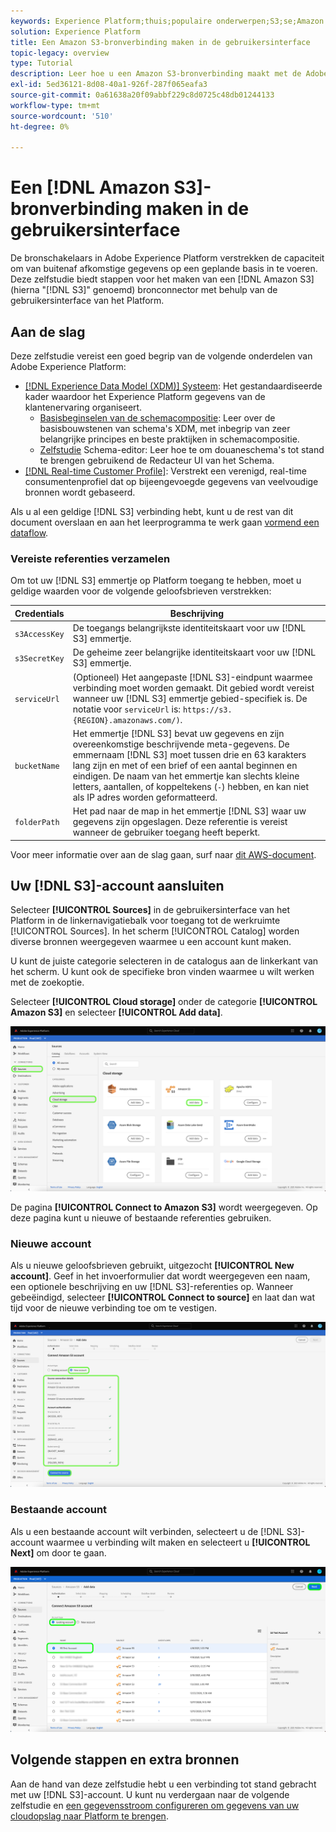 ```yaml
---
keywords: Experience Platform;thuis;populaire onderwerpen;S3;se;Amazon S3;amazon s3
solution: Experience Platform
title: Een Amazon S3-bronverbinding maken in de gebruikersinterface
topic-legacy: overview
type: Tutorial
description: Leer hoe u een Amazon S3-bronverbinding maakt met de Adobe Experience Platform-gebruikersinterface.
exl-id: 5ed36121-8d08-40a1-926f-287f065eafa3
source-git-commit: 0a61638a20f09abbf229c8d0725c48db01244133
workflow-type: tm+mt
source-wordcount: '510'
ht-degree: 0%

---
```


# Een [!DNL Amazon S3]-bronverbinding maken in de gebruikersinterface

De bronschakelaars in Adobe Experience Platform verstrekken de capaciteit om van buitenaf afkomstige gegevens op een geplande basis in te voeren. Deze zelfstudie biedt stappen voor het maken van een [!DNL Amazon S3] (hierna &quot;[!DNL S3]&quot; genoemd) bronconnector met behulp van de gebruikersinterface van het Platform.

## Aan de slag

Deze zelfstudie vereist een goed begrip van de volgende onderdelen van Adobe Experience Platform:

- [[!DNL Experience Data Model (XDM)] Systeem](../../../../../xdm/home.md): Het gestandaardiseerde kader waardoor het Experience Platform gegevens van de klantenervaring organiseert.
   - [Basisbeginselen van de schemacompositie](../../../../../xdm/schema/composition.md): Leer over de basisbouwstenen van schema&#39;s XDM, met inbegrip van zeer belangrijke principes en beste praktijken in schemacompositie.
   - [Zelfstudie](../../../../../xdm/tutorials/create-schema-ui.md) Schema-editor: Leer hoe te om douaneschema&#39;s tot stand te brengen gebruikend de Redacteur UI van het Schema.
- [[!DNL Real-time Customer Profile]](../../../../../profile/home.md): Verstrekt een verenigd, real-time consumentenprofiel dat op bijeengevoegde gegevens van veelvoudige bronnen wordt gebaseerd.

Als u al een geldige [!DNL S3] verbinding hebt, kunt u de rest van dit document overslaan en aan het leerprogramma te werk gaan [vormend een dataflow](../../dataflow/batch/cloud-storage.md).

### Vereiste referenties verzamelen

Om tot uw [!DNL S3] emmertje op Platform toegang te hebben, moet u geldige waarden voor de volgende geloofsbrieven verstrekken:

| Credentials | Beschrijving |
| ---------- | ----------- |
| `s3AccessKey` | De toegangs belangrijkste identiteitskaart voor uw [!DNL S3] emmertje. |
| `s3SecretKey` | De geheime zeer belangrijke identiteitskaart voor uw [!DNL S3] emmertje. |
| `serviceUrl` | (Optioneel) Het aangepaste [!DNL S3]-eindpunt waarmee verbinding moet worden gemaakt. Dit gebied wordt vereist wanneer uw [!DNL S3] emmertje gebied-specifiek is. De notatie voor `serviceUrl` is: `https://s3.{REGION}.amazonaws.com/)`. |
| `bucketName` | Het emmertje [!DNL S3] bevat uw gegevens en zijn overeenkomstige beschrijvende meta-gegevens. De emmernaam [!DNL S3] moet tussen drie en 63 karakters lang zijn en met of een brief of een aantal beginnen en eindigen. De naam van het emmertje kan slechts kleine letters, aantallen, of koppeltekens (`-`) hebben, en kan niet als IP adres worden geformatteerd. |
| `folderPath` | Het pad naar de map in het emmertje [!DNL S3] waar uw gegevens zijn opgeslagen. Deze referentie is vereist wanneer de gebruiker toegang heeft beperkt. |

Voor meer informatie over aan de slag gaan, surf naar [dit AWS-document](https://aws.amazon.com/blogs/security/wheres-my-secret-access-key/).

## Uw [!DNL S3]-account aansluiten

Selecteer **[!UICONTROL Sources]** in de gebruikersinterface van het Platform in de linkernavigatiebalk voor toegang tot de werkruimte [!UICONTROL Sources]. In het scherm [!UICONTROL Catalog] worden diverse bronnen weergegeven waarmee u een account kunt maken.

U kunt de juiste categorie selecteren in de catalogus aan de linkerkant van het scherm. U kunt ook de specifieke bron vinden waarmee u wilt werken met de zoekoptie.

Selecteer **[!UICONTROL Cloud storage]** onder de categorie **[!UICONTROL Amazon S3]** en selecteer **[!UICONTROL Add data]**.

![catalogus](../../../../images/tutorials/create/s3/catalog.png)

De pagina **[!UICONTROL Connect to Amazon S3]** wordt weergegeven. Op deze pagina kunt u nieuwe of bestaande referenties gebruiken.

### Nieuwe account

Als u nieuwe geloofsbrieven gebruikt, uitgezocht **[!UICONTROL New account]**. Geef in het invoerformulier dat wordt weergegeven een naam, een optionele beschrijving en uw [!DNL S3]-referenties op. Wanneer gebeëindigd, selecteer **[!UICONTROL Connect to source]** en laat dan wat tijd voor de nieuwe verbinding toe om te vestigen.

![verbinden](../../../../images/tutorials/create/s3/connect.png)

### Bestaande account

Als u een bestaande account wilt verbinden, selecteert u de [!DNL S3]-account waarmee u verbinding wilt maken en selecteert u **[!UICONTROL Next]** om door te gaan.

![bestaand](../../../../images/tutorials/create/s3/existing.png)

## Volgende stappen en extra bronnen

Aan de hand van deze zelfstudie hebt u een verbinding tot stand gebracht met uw [!DNL S3]-account. U kunt nu verdergaan naar de volgende zelfstudie en [een gegevensstroom configureren om gegevens van uw cloudopslag naar Platform te brengen](../../dataflow/batch/cloud-storage.md).
